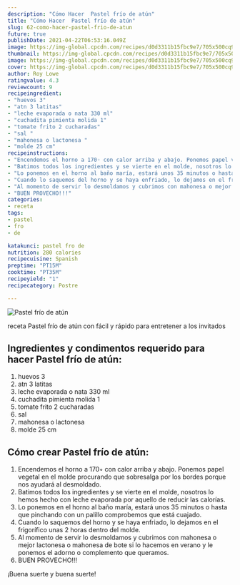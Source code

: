 ```yaml
---
description: "Cómo Hacer  Pastel frío de atún"
title: "Cómo Hacer  Pastel frío de atún"
slug: 62-como-hacer-pastel-frio-de-atun
future: true
publishDate: 2021-04-22T06:53:16.049Z
image: https://img-global.cpcdn.com/recipes/d0d3311b15fbc9e7/705x500cq90/pastel-frio-de-atun-foto-principal.jpg
thumbnail: https://img-global.cpcdn.com/recipes/d0d3311b15fbc9e7/705x500cq90/pastel-frio-de-atun-foto-principal.jpg
image: https://img-global.cpcdn.com/recipes/d0d3311b15fbc9e7/705x500cq90/pastel-frio-de-atun-foto-principal.jpg
cover: https://img-global.cpcdn.com/recipes/d0d3311b15fbc9e7/705x500cq90/pastel-frio-de-atun-foto-principal.jpg
author: Roy Lowe
ratingvalue: 4.3
reviewcount: 9
recipeingredient:
- "huevos 3"
- "atn 3 latitas"
- "leche evaporada o nata 330 ml"
- "cuchadita pimienta molida 1"
- "tomate frito 2 cucharadas"
- "sal "
- "mahonesa o lactonesa "
- "molde 25 cm"
recipeinstructions:
- "Encendemos el horno a 170◦ con calor arriba y abajo. Ponemos papel vegetal en el molde procurando que sobresalga por los bordes porque nos ayudará al desmoldado."
- "Batimos todos los ingredientes y se vierte en el molde, nosotros lo hemos hecho con leche evaporada por aquello de reducir las calorías."
- "Lo ponemos en el horno al baño maría, estará unos 35 minutos o hasta que pinchando con un palillo comprobemos que está cuajado."
- "Cuando lo saquemos del horno y se haya enfriado, lo dejamos en el frigorífico unas 2 horas dentro del molde."
- "Al momento de servir lo desmoldamos y cubrimos con mahonesa o mejor lactonesa o mahonesa de bote si lo hacemos en verano y le ponemos el adorno o complemento que queramos."
- "BUEN PROVECHO!!!"
categories:
- receta
tags:
- pastel
- fro
- de

katakunci: pastel fro de 
nutrition: 280 calories
recipecuisine: Spanish
preptime: "PT15M"
cooktime: "PT35M"
recipeyield: "1"
recipecategory: Postre

---
```



![Pastel frío de atún](https://img-global.cpcdn.com/recipes/d0d3311b15fbc9e7/705x500cq90/pastel-frio-de-atun-foto-principal.jpg)

receta Pastel frío de atún con fácil y rápido para entretener a los invitados

<!--inarticleads1-->

## Ingredientes y condimentos requerido para hacer Pastel frío de atún:

1. huevos 3
1. atn 3 latitas
1. leche evaporada o nata 330 ml
1. cuchadita pimienta molida 1
1. tomate frito 2 cucharadas
1. sal 
1. mahonesa o lactonesa 
1. molde 25 cm



<!--inarticleads2-->

## Cómo crear Pastel frío de atún:

1. Encendemos el horno a 170◦ con calor arriba y abajo. Ponemos papel vegetal en el molde procurando que sobresalga por los bordes porque nos ayudará al desmoldado.
1. Batimos todos los ingredientes y se vierte en el molde, nosotros lo hemos hecho con leche evaporada por aquello de reducir las calorías.
1. Lo ponemos en el horno al baño maría, estará unos 35 minutos o hasta que pinchando con un palillo comprobemos que está cuajado.
1. Cuando lo saquemos del horno y se haya enfriado, lo dejamos en el frigorífico unas 2 horas dentro del molde.
1. Al momento de servir lo desmoldamos y cubrimos con mahonesa o mejor lactonesa o mahonesa de bote si lo hacemos en verano y le ponemos el adorno o complemento que queramos.
1. BUEN PROVECHO!!!



¡Buena suerte y buena suerte!

